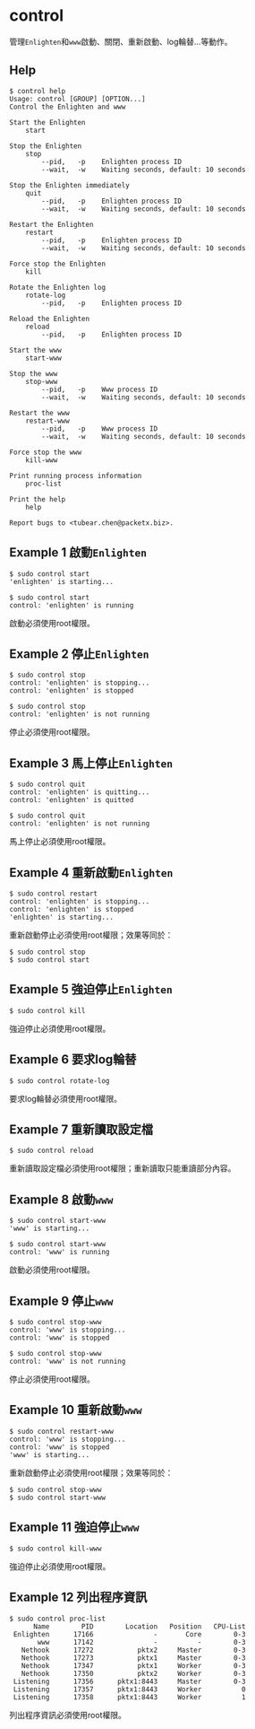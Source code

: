 control
===========

管理`Enlighten`和`www`啟動、關閉、重新啟動、log輪替...等動作。

Help
-----------

```
$ control help
Usage: control [GROUP] [OPTION...]
Control the Enlighten and www

Start the Enlighten
    start

Stop the Enlighten
    stop
        --pid,   -p    Enlighten process ID
        --wait,  -w    Waiting seconds, default: 10 seconds

Stop the Enlighten immediately
    quit
        --pid,   -p    Enlighten process ID
        --wait,  -w    Waiting seconds, default: 10 seconds

Restart the Enlighten
    restart
        --pid,   -p    Enlighten process ID
        --wait,  -w    Waiting seconds, default: 10 seconds

Force stop the Enlighten
    kill

Rotate the Enlighten log
    rotate-log
        --pid,   -p    Enlighten process ID

Reload the Enlighten
    reload
        --pid,   -p    Enlighten process ID

Start the www
    start-www

Stop the www
    stop-www
        --pid,   -p    Www process ID
        --wait,  -w    Waiting seconds, default: 10 seconds

Restart the www
    restart-www
        --pid,   -p    Www process ID
        --wait,  -w    Waiting seconds, default: 10 seconds

Force stop the www
    kill-www

Print running process information
    proc-list

Print the help
    help

Report bugs to <tubear.chen@packetx.biz>.
```

Example 1 啟動`Enlighten`
-----------

```
$ sudo control start
'enlighten' is starting...

$ sudo control start
control: 'enlighten' is running
```

啟動必須使用root權限。

Example 2 停止`Enlighten`
-----------

```
$ sudo control stop
control: 'enlighten' is stopping...
control: 'enlighten' is stopped

$ sudo control stop
control: 'enlighten' is not running
```

停止必須使用root權限。

Example 3 馬上停止`Enlighten`
-------------

```
$ sudo control quit
control: 'enlighten' is quitting...
control: 'enlighten' is quitted

$ sudo control quit
control: 'enlighten' is not running
```

馬上停止必須使用root權限。

Example 4 重新啟動`Enlighten`
-------------

```
$ sudo control restart
control: 'enlighten' is stopping...
control: 'enlighten' is stopped
'enlighten' is starting...
```

重新啟動停止必須使用root權限；效果等同於：

```
$ sudo control stop
$ sudo control start
```

Example 5 強迫停止`Enlighten`
------------

```
$ sudo control kill
```

強迫停止必須使用root權限。

Example 6 要求log輪替
------------

```
$ sudo control rotate-log
```

要求log輪替必須使用root權限。

Example 7 重新讀取設定檔
------------

```
$ sudo control reload
```

重新讀取設定檔必須使用root權限；重新讀取只能重讀部分內容。

Example 8 啟動`www`
-----------

```
$ sudo control start-www
'www' is starting...

$ sudo control start-www
control: 'www' is running
```

啟動必須使用root權限。

Example 9 停止`www`
-----------

```
$ sudo control stop-www
control: 'www' is stopping...
control: 'www' is stopped

$ sudo control stop-www
control: 'www' is not running
```

停止必須使用root權限。

Example 10 重新啟動`www`
-------------

```
$ sudo control restart-www
control: 'www' is stopping...
control: 'www' is stopped
'www' is starting...
```

重新啟動停止必須使用root權限；效果等同於：

```
$ sudo control stop-www
$ sudo control start-www
```

Example 11 強迫停止`www`
------------

```
$ sudo control kill-www
```

強迫停止必須使用root權限。

Example 12 列出程序資訊
------------

```
$ sudo control proc-list
      Name        PID        Location   Position   CPU-List
 Enlighten      17166               -       Core        0-3
       www      17142               -          -        0-3
   Nethook      17272           pktx2     Master        0-3
   Nethook      17273           pktx1     Master        0-3
   Nethook      17347           pktx1     Worker        0-3
   Nethook      17350           pktx2     Worker        0-3
 Listening      17356      pktx1:8443     Master        0-3
 Listening      17357      pktx1:8443     Worker          0
 Listening      17358      pktx1:8443     Worker          1
```

列出程序資訊必須使用root權限。
